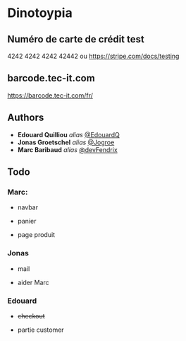 # Dinotoypia

## Numéro de carte de crédit test

4242 4242 4242 42442 ou https://stripe.com/docs/testing

## barcode.tec-it.com

https://barcode.tec-it.com/fr/
    
## Authors

* **Edouard Quilliou** _alias_ [@EdouardQ](https://github.com/EdouardQ)
* **Jonas Groetschel** _alias_ [@Jogroe](https://github.com/Jogroe)
* **Marc Baribaud** _alias_ [@devFendrix](https://github.com/devFendrix)

## Todo

### Marc:

- navbar

- panier

- page produit

### Jonas

- mail

- aider Marc

### Edouard

- ~~checkout~~

- partie customer

